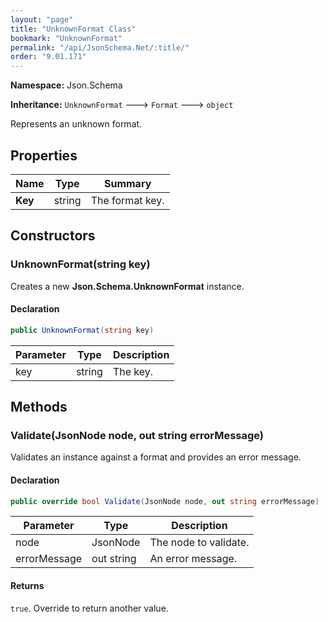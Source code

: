```yaml
---
layout: "page"
title: "UnknownFormat Class"
bookmark: "UnknownFormat"
permalink: "/api/JsonSchema.Net/:title/"
order: "9.01.171"
---
```

**Namespace:** Json.Schema

**Inheritance:**
`UnknownFormat`
 🡒 
`Format`
 🡒 
`object`

Represents an unknown format.

## Properties

| Name | Type | Summary |
|---|---|---|
| **Key** | string | The format key. |

## Constructors

### UnknownFormat(string key)

Creates a new **Json.Schema.UnknownFormat** instance.

#### Declaration

```c#
public UnknownFormat(string key)
```

| Parameter | Type | Description |
|---|---|---|
| key | string | The key. |


## Methods

### Validate(JsonNode node, out string errorMessage)

Validates an instance against a format and provides an error message.

#### Declaration

```c#
public override bool Validate(JsonNode node, out string errorMessage)
```

| Parameter | Type | Description |
|---|---|---|
| node | JsonNode | The node to validate. |
| errorMessage | out string | An error message. |


#### Returns

`true`.  Override to return another value.

